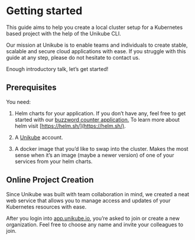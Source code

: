 # Getting started

  

This guide aims to help you create a local cluster setup for a Kubernetes based project with the help of the Unikube CLI.

  

Our mission at Unikube is to enable teams and individuals to create stable, scalable and secure cloud applications with ease. If you struggle with this guide at any step, please do not hesitate to contact us.

  

Enough introductory talk, let’s get started!

## Prerequisites

  

You need:

1.  Helm charts for your application. If you don’t have any, feel free to get started with our [buzzword counter application.](https://github.com/Blueshoe/buzzword-counter) To learn more about helm visit [https://helm.sh/](https://helm.sh/).
    
2.  A [Unikube](https://app.unikube.io) account.
    
3.  A docker image that you’d like to swap into the cluster. Makes the most sense when it’s an image (maybe a newer version) of one of your services from your helm charts.
    

## Online Project Creation

Since Unikube was built with team collaboration in mind, we created a neat web service that allows you to manage access and updates of your Kubernetes resources with ease.

After you login into [app.unikube.io](https://login.unikube.io/auth/realms/unikube/protocol/openid-connect/auth?client_id=frontend&redirect_uri=https%3A%2F%2Fapp.unikube.io%2F&state=3fb1027f-8b5c-4b28-8fe8-791dd998ff74&response_mode=fragment&response_type=code&scope=openid&nonce=3720bb97-7ea1-4587-8028-974f71f5b8d2), you’re asked to join or create a new organization. Feel free to choose any name and invite your colleagues to join.
